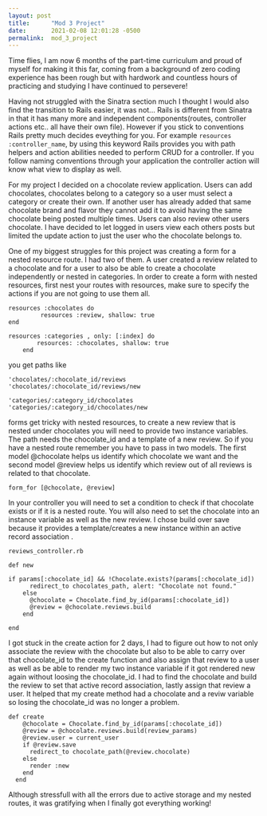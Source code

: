 ```yaml
---
layout: post
title:      "Mod 3 Project"
date:       2021-02-08 12:01:28 -0500
permalink:  mod_3_project
---
```



Time flies, I am now 6 months of the part-time curriculum and proud of myself for making it this far, coming from a background of zero coding experience has been rough but with hardwork and countless hours of practicing and studying I have continued to persevere! 

Having not struggled with the Sinatra section much I thought I would also find the transition to Rails easier, it was not... Rails is different from Sinatra in that it has many more and independent components(routes, controller actions etc.. all have their own file). However if you stick to conventions Rails pretty much decides eveything for you. For example `resources :controller_name`, by using this keyword Rails provides you with path helpers and action abilities needed to perform CRUD for a controller. If you follow naming conventions through your application the controller action will know what view to display as well. 

For my project I decided on a chocolate review application. Users can add chocolates, chocolates belong to a category so a user must select a category or create their own. If another user has already added that same chocolate brand and flavor they cannot add it to avoid having the same chocolate being posted multiple times. Users can also review other users chocolate. I have decided to let logged in users view each others posts but limited the update action to just the user who the chocolate belongs to.

One of my biggest struggles for this project was creating a form for a nested resource route. I had two of them. A user created a review related to a chocolate and for a user to also be able to create a chocolate independently or nested in categories.
In order to create a form with nested resources, first nest your routes with resources, make sure to specify the actions if you are not going to use them all.
```
resources :chocolates do
         resources :review, shallow: true
end

resources :categories , only: [:index] do
        resources: :chocolates, shallow: true
	end
```

you get paths like

```
'chocolates/:chocolate_id/reviews
'chocolates/:chocolate_id/reviews/new

'categories/:category_id/chocolates
'categories/:category_id/chocolates/new
```

forms get tricky with nested resources, to create a new review that is nested under chocolates you will need to provide two instance variables. The path needs the chocolate_id and a template of a new review.  So if you have a nested route remember you have to pass in two models. The first model @chocolate helps us identify which chocolate we want and the second model @review helps us identify which review out of all reviews is related to that chocolate.

```
form_for [@chocolate, @review]
```

In your controller you will need to set a condition to check if that chocolate exists or if it is a nested route. You will also need to set the chocolate into an instance variable as well as the new review. I chose build over save because it provides a template/creates a new instance  within an active record association .

```
reviews_controller.rb

def new

if params[:chocolate_id] && !Chocolate.exists?(params[:chocolate_id])
      redirect_to chocolates_path, alert: "Chocolate not found."
    else
      @chocolate = Chocolate.find_by_id(params[:chocolate_id])
      @review = @chocolate.reviews.build
    end

end
```

I got stuck in the create action for 2 days, I had to figure out how to not only associate the review with the chocolate but also to be able to carry over that chocolate_id to the create function and also assign that review to a user as well as be able to render my two instance variable if it got rendered new again without loosing the chocolate_id. 
I had to find the chocolate and build the review to set that active record association, lastly assign that review a user. It helped that my create method had a chocolate and a reviw variable so losing the chocolate_id was no longer a problem.

```
def create
    @chocolate = Chocolate.find_by_id(params[:chocolate_id])
    @review = @chocolate.reviews.build(review_params)
    @review.user = current_user
    if @review.save
      redirect_to chocolate_path(@review.chocolate)
    else
      render :new
    end
  end
```

Although stressfull with all the errors due to active storage and my nested routes, it was gratifying when I finally got everything working!  

